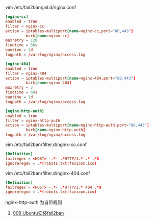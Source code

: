 vim /etc/fail2ban/jail.d/nginx.conf

```conf
[nginx-cc]
enabled = true
filter = nginx-cc
action = iptables-multiport[name=nginx-cc,port="80,443"]
         bark[name=nginx-cc]
maxretry = 120
findtime = 60s
bantime = 2d
logpath = /var/log/nginx/access.log

[nginx-404]
enabled = true
filter = nginx-404
action = iptables-multiport[name=nginx-404,port="80,443"]
         bark[name=nginx-404]
maxretry = 3
findtime = 60s
bantime = 1d
logpath = /var/log/nginx/access.log

[nginx-http-auth]
enabled = true
filter = nginx-http-auth
action = iptables-multiport[name=nginx-http-auth,port="80,443"]
         bark[name=nginx-http-auth]
logpath = /var/log/nginx/access.log

```

vim /etc/fail2ban/filter.d/nginx-cc.conf

```conf
[Definition]
failregex = <HOST> -.*- .*HTTP/1.* .* .*$
ignoreregex = .*(robots.txt|favicon.ico)
```

vim /etc/fail2ban/filter.d/nginx-404.conf

```conf
[Definition]
failregex = <HOST> -.*- .*HTTP/1.* 404 .*$
ignoreregex = .*(robots.txt|favicon.ico)
```

nginx-http-auth 为自带规则

1.  [009 Ubuntu安装fail2ban](https://anaer.github.io/blog/post/9.html)  
